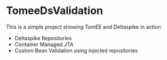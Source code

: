 TomeeDsValidation
=================
This is a simple project showing TomEE and Deltaspike in action
* Deltaspike Repositories
* Container Managed JTA
* Custom Bean Validation using injected repositories
